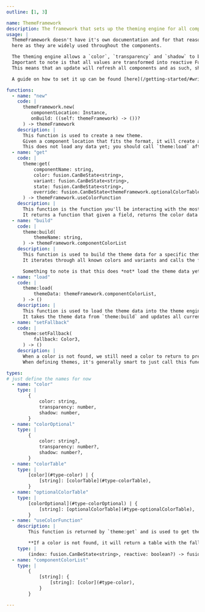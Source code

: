```yaml
---
outline: [1, 3]

name: ThemeFramework
description: The framework that sets up the theming engine for all components.
usage: |
  ThemeFramework doesn't have it's own documentation and for that reason, most relevant functions and types are documented 
  here as they are widely used throughout the components.

  The theming engine allows a `color`, `transparency` and `shadow` to be defined. Each base component will pick up on these. 
  Important to note is that all values are transformed into reactive Fusion values when loaded into the theming engine. 
  This means that an update will refresh all components and as such, should be used sparingly.

  A guide on how to set it up can be found [here](/getting-started/#writing-components).

functions:
  - name: "new"
    code: |
      themeFramework.new(
         componentLocation: Instance,
         onBuild: ((self: themeFramework) -> ())?
      ) -> themeFramework
    description: |
      This function is used to create a new theme. 
      Given a component location that fits the format, it will create a new theme and return it.
      This does not load any data yet; you should call `theme:load` after creating the theme.
  - name: "get"
    code: |
      theme:get(
          componentName: string,
          color: fusion.CanBeState<string>,
          variant: fusion.CanBeState<string>,
          state: fusion.CanBeState<string>,
          override: fusion.CanBeState<themeFramework.optionalColorTable>?,
      ) -> themeFramework.useColorFunction
    description: |
      This function is the function you'll be interacting with the most. 
      It returns a function that given a field, returns the color data for that field.
  - name: "build"
    code: |
      theme:build(
          themeName: string,
      ) -> themeFramework.componentColorList
    description: |
      This function is used to build the theme data for a specific theme.
      It iterates through all known colors and variants and calls the functions for each of them.

      Something to note is that this does *not* load the theme data yet. It just prepares it, and loading has to be done through `theme:load`.
  - name: "load"
    code: |
      theme:load(
          themeData: themeFramework.componentColorList,
      ) -> ()
    description: |
      This function is used to load the theme data into the theme engine.
      It takes the theme data from `theme:build` and updates all current colors.
  - name: "setFallback"
    code: |
      theme:setFallback(
          fallback: Color3,
      ) -> ()
    description: |
      When a color is not found, we still need a color to return to prevent errors.
      When defining themes, it's generally smart to just call this function with a color that fits the theme somewhat.

types: 
# just define the names for now
  - name: "color"
    type: |
        {
            color: string,
            transparency: number,
            shadow: number,
        }
  - name: "colorOptional"
    type: |
        {
            color: string?,
            transparency: number?,
            shadow: number?,
        }
  - name: "colorTable"
    type: |
        [color](#type-color) | {
            [string]: [colorTable](#type-colorTable),
        }
  - name: "optionalColorTable"
    type: |
        [colorOptional](#type-colorOptional) | {
            [string]: [optionalColorTable](#type-optionalColorTable),
        }
  - name: "useColorFunction"
    description: |
        This function is returned by `theme:get` and is used to get the color data for a specific field.

        **If a color is not found, it will return a table with the fallback color set, and transparency set to 1.**
    type: |
        (index: fusion.CanBeState<string>, reactive: boolean?) -> fusion.Computed<[color](#type-color)> | [color](#type-color)
  - name: "componentColorList"
    type: |
        {
            [string]: {
                [string]: [color](#type-color),
            }
        }

---
```


<ComponentView :frontmatter="$frontmatter"/>
